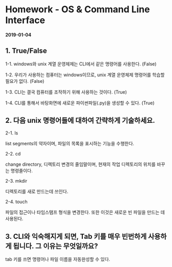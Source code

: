 # Homework - OS & Command Line Interface

#### 2019-01-04



## 1. True/False

1-1. windows와 unix 계열 운영체제는 CLI에서 같은 명령어를 사용한다. (False)

1-2.  우리가 사용하는 컴퓨터는 windows이므로, unix 계열 운영체제 명령어를 학습할 필요가 없다. (False)

1-3. CLI는 결국 컴퓨터를 조작하기 위해 사용하는 것이다. (True)

1-4. CLI를 통해서 바탕화면에 새로운 파이썬파일(.py)을 생성할 수 있다. (True)



## 2. 다음 unix 명령어들에 대하여 간략하게 기술하세요.

2-1. ls

list segments의 약자이며, 파일의 목록을 표시하는 기능을 수행한다.

2-2. cd

change directory, 디렉토리 변경의 줄임말이며, 현재의 작업 디렉토리의 위치를 바꾸는 명령줄이다.

2-3. mkdir

디렉토리를 새로 만드는데 쓰인다.

2-4. touch

파일의 접근이나 타임스탬프 형식을 변경한다. 또한 이것은 새로운 빈 파일을 만드는 데 사용된다.



## 3. CLI와 익숙해지게 되면, Tab 키를 매우 빈번하게 사용하게 됩니다. 그 이유는 무엇일까요?

tab 키를 쓰면 명령어나 파일 이름을 자동완성할 수 있다.